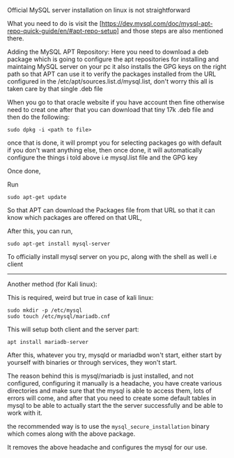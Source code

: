 Official MySQL server installation on linux is not straightforward

What you need to do is visit the [https://dev.mysql.com/doc/mysql-apt-repo-quick-guide/en/#apt-repo-setup]
and those steps are also mentioned there.

Adding the MySQL APT Repository:
Here you need to download a deb package which is going to configure the apt repositories for installing and maintaing MySQL server on your pc
it also installs the GPG keys on the right path so that APT can use it to verify the packages installed from the URL configured in the 
/etc/apt/sources.list.d/mysql.list,
don't worry this all is taken care by that single .deb file

When you go to that oracle website if you have account then fine otherwise need to creat one 
after that you can download that tiny 17k .deb file and then do the following:

```
sudo dpkg -i <path to file>
```

once that is done, it will prompt you for selecting packages go with default if you don't want anything else,
then once done, it will automatically configure the things i told above i.e mysql.list file and the GPG key 

Once done, 

Run 
```
sudo apt-get update
```
So that APT can download the Packages file from that URL so that it can know which packages are offered on that URL,


After this, you can run,

```
sudo apt-get install mysql-server
```

To officially install mysql server on you pc, along with the shell as well i.e client





---

Another method (for Kali linux):

This is required, weird but true in case of kali linux:
```
sudo mkdir -p /etc/mysql
sudo touch /etc/mysql/mariadb.cnf
```

This will setup both client and the server part:

```
apt install mariadb-server
```

After this, whatever you try, mysqld or mariadbd won't start, either start by yourself with binaries or through services, they won't start.

The reason behind this is mysql/mariadb is just installed, and not configured, configuring it manually is a headache, you have create various directories and make sure that the mysql is able to access them, lots of errors will come, and after that you need to create some default tables 
in mysql to be able to actually start the the server successfully and be able to work with it.

the recommended way is to use the `mysql_secure_installation` binary which comes along with the above package.


It removes the above headache and configures the mysql for our use.














